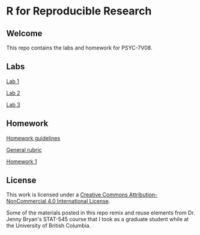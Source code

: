# R for Reproducible Research

## Welcome

This repo contains the labs and homework for PSYC-7V08. 

## Labs

[Lab 1](posted/labs/lab-01/lab-01-getting-started.md)

[Lab 2](lab-02.md)

[Lab 3](lab-03.md)

## Homework

[Homework guidelines](hw00_homework-guidelines.md)

[General rubric](general-rubric.md)

[Homework 1](hw01.md)

## License

This work is licensed under a [Creative Commons Attribution-NonCommercial 4.0 International License](http://creativecommons.org/licenses/by-nc/4.0/).

Some of the materials posted in this repo remix and reuse elements from Dr. Jenny Bryan's STAT-545 course that I took as a graduate student while at the University of British Columbia. 
